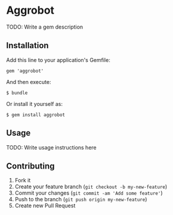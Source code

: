 # Aggrobot

TODO: Write a gem description

## Installation

Add this line to your application's Gemfile:

    gem 'aggrobot'

And then execute:

    $ bundle

Or install it yourself as:

    $ gem install aggrobot

## Usage

TODO: Write usage instructions here

## Contributing

1. Fork it
2. Create your feature branch (`git checkout -b my-new-feature`)
3. Commit your changes (`git commit -am 'Add some feature'`)
4. Push to the branch (`git push origin my-new-feature`)
5. Create new Pull Request
